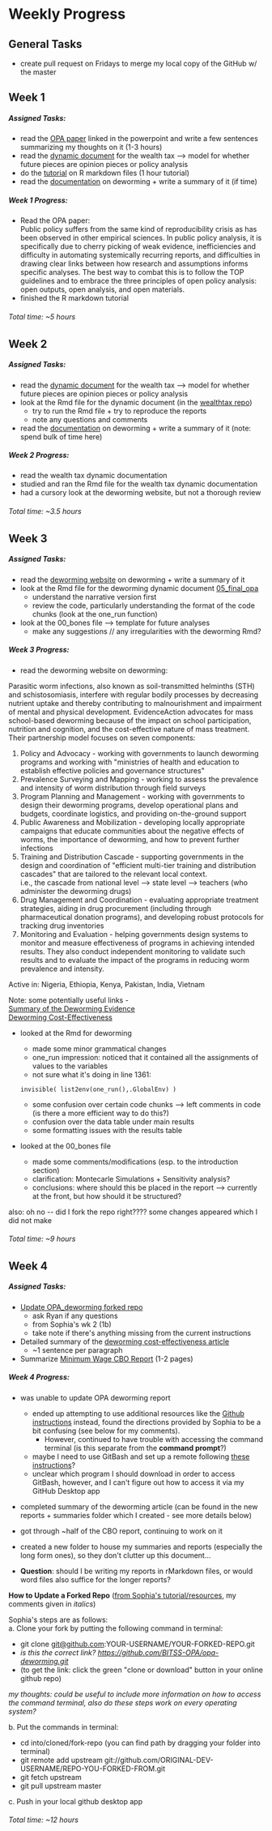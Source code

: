 # Weekly Progress

## General Tasks
- create pull request on Fridays to merge my local copy of the GitHub w/ the master

## Week 1
##### Assigned Tasks:
- read the [OPA paper](https://osf.io/preprints/metaarxiv/jnyqh) linked in the powerpoint and write a few sentences summarizing my thoughts on it (1-3 hours)
- read the [dynamic document](http://wealthtaxsimulator.org/analysis/) for the wealth tax --> model for whether future pieces are opinion pieces or policy analysis
- do the [tutorial](https://resources.rstudio.com/the-essentials-of-data-science/getting-started-with-r-markdown-60-02) on R markdown files (1 hour tutorial)
- read the [documentation](https://www.evidenceaction.org/dewormtheworld-2/) on deworming + write a summary of it (if time)


##### Week 1 Progress:
- Read the OPA paper:  
Public policy suffers from the same kind of reproducibility crisis as has been observed in other empirical sciences. In public policy analysis, it is specifically due to cherry picking of weak evidence, inefficiencies and difficulty in automating systemically recurring reports, and difficulties in drawing clear links between how research and assumptions informs specific analyses. The best way to combat this is to follow the TOP guidelines and to embrace the three principles of open policy analysis: open outputs, open analysis, and open materials.
- finished the R markdown tutorial  

###### Total time: ~5 hours

## Week 2
##### Assigned Tasks:
- read the [dynamic document](http://wealthtaxsimulator.org/analysis/) for the wealth tax --> model for whether future pieces are opinion pieces or policy analysis
- look at the Rmd file for the dynamic document (in the [wealthtax repo](https://github.com/oriajia/opa-wealthtax/tree/master/code/dynamic_doc))
  - try to run the Rmd file + try to reproduce the reports
  - note any questions and comments
- read the [documentation](https://www.evidenceaction.org/dewormtheworld-2/) on deworming + write a summary of it (note: spend bulk of time here)

##### Week 2 Progress:
- read the wealth tax dynamic documentation
- studied and ran the Rmd file for the wealth tax dynamic documentation
- had a cursory look at the deworming website, but not a thorough review

###### Total time: ~3.5 hours

## Week 3
##### Assigned Tasks:
- read the [deworming website](https://www.evidenceaction.org/dewormtheworld-2/) on deworming + write a summary of it
- look at the Rmd file for the deworming dynamic document [05_final_opa](https://github.com/oriajia/opa-deworming/blob/master/code/05_final_opa.Rmd)
  - understand the narrative version first
  - review the code, particularly understanding the format of the code chunks (look at the one_run function)
- look at the 00_bones file --> template for future analyses
  - make any suggestions // any irregularities with the deworming Rmd?

##### Week 3 Progress:
- read the deworming website on deworming:  

Parasitic worm infections, also known as soil-transmitted helminths (STH) and schistosomiasis, interfere with regular bodily processes by decreasing nutrient uptake and thereby contributing to malnourishment and impairment of mental and physical development. EvidenceAction advocates for mass school-based deworming because of the impact on school participation, nutrition and cognition, and the cost-effective nature of mass treatment. Their partnership model focuses on seven components:
1. Policy and Advocacy - working with governments to launch deworming programs and working with "ministries of health and education to establish effective policies and governance structures"
2. Prevalence Surveying and Mapping - working to assess the prevalence and intensity of worm distribution through field surveys
3. Program Planning and Management - working with governments to design their deworming programs, develop operational plans and budgets, coordinate logistics, and providing on-the-ground support
4. Public Awareness and Mobilization - developing locally appropriate campaigns that educate communities about the negative effects of worms, the importance of deworming, and how to prevent further infections
5. Training and Distribution Cascade - supporting governments in the design and coordination of "efficient multi-tier training and distribution cascades" that are tailored to the relevant local context.  
i.e., the cascade from national level --> state level --> teachers (who administer the deworming drugs)
6. Drug Management and Coordination - evaluating appropriate treatment strategies, aiding in drug procurement (including through pharmaceutical donation programs), and developing robust protocols for tracking drug inventories
7. Monitoring and Evaluation - helping governments design systems to monitor and measure effectiveness of programs in achieving intended results. They also conduct independent monitoring to validate such results and to evaluate the impact of the programs in reducing worm prevalence and intensity.  

Active in: Nigeria, Ethiopia, Kenya, Pakistan, India, Vietnam    

Note: some potentially useful links -  
[Summary of the Deworming Evidence](https://www.evidenceaction.org/a-summary-of-the-deworming-evidence-base/)  
[Deworming Cost-Effectiveness](https://www.evidenceaction.org/2017-deworming-cost-effectiveness/)

- looked at the Rmd for deworming
  - made some minor grammatical changes
  - one_run impression: noticed that it contained all the assignments of values to the variables
  - not sure what it's doing in line 1361:
  ```{r}
  invisible( list2env(one_run(),.GlobalEnv) )
  ```
  - some confusion over certain code chunks --> left comments in code (is there a more efficient way to do this?)
  - confusion over the data table under main results
  - some formatting issues with the results table   


- looked at the 00_bones file
  - made some comments/modifications (esp. to the introduction section)
  - clarification: Montecarle Simulations + Sensitivity analysis?
  - conclusions: where should this be placed in the report --> currently at the front, but how should it be structured?

also: oh no -- did I fork the repo right???? some changes appeared which I did not make

###### Total time: ~9 hours

## Week 4
##### Assigned Tasks:
- [Update OPA_deworming forked repo](https://github.com/BITSS-OPA/URAP-week-progress/blob/master/04-sophia/02_week_log.md)
  - ask Ryan if any questions
  - from Sophia's wk 2 (1b)
  - take note if there's anything missing from the current instructions
- Detailed summary of the [deworming cost-effectiveness article](https://www.evidenceaction.org/2017-deworming-cost-effectiveness/)
  - ~1 sentence per paragraph
- Summarize [Minimum Wage CBO Report](https://www.cbo.gov/system/files/2019-07/CBO-55410-MinimumWage2019.pdf) (1-2 pages)

##### Week 4 Progress:
- was unable to update OPA deworming report  
  - ended up attempting to use additional resources like the [Github instructions](https://help.github.com/en/github/collaborating-with-issues-and-pull-requests/syncing-a-fork) instead, found the directions provided by Sophia to be a bit confusing (see below for my comments).  
    - However, continued to have trouble with accessing the command terminal (is this separate from the **command prompt**?)  
  - maybe I need to use GitBash and set up a remote following [these instructions](https://help.github.com/en/github/collaborating-with-issues-and-pull-requests/configuring-a-remote-for-a-fork)?
  - unclear which program I should download in order to access GitBash, however, and I can't figure out how to access it via my GitHub Desktop app  


- completed summary of the deworming article (can be found in the new reports + summaries folder which I created - see more details below)
- got through ~half of the CBO report, continuing to work on it
- created a new folder to house my summaries and reports (especially the long form ones), so they don't clutter up this document...  
- __Question__: should I be writing my reports in rMarkdown files, or would word files also suffice for the longer reports?

__How to Update a Forked Repo__ ([from Sophia's tutorial/resources](https://gist.github.com/CristinaSolana/1885435), my comments given in *italics*)  

Sophia's steps are as follows:  
a. Clone your fork by putting the following command in terminal:  
- git clone git@github.com:YOUR-USERNAME/YOUR-FORKED-REPO.git
- *is this the correct link? https://github.com/BITSS-OPA/opa-deworming.git*  
- (to get the link: click the green "clone or download" button in your online github repo)  

_my thoughts: could be useful to include more information on how to access the command terminal, also do these steps work on every operating system?_  

b. Put the commands in terminal:  
- cd into/cloned/fork-repo (you can find path by dragging your folder into terminal)
- git remote add upstream git://github.com/ORIGINAL-DEV-USERNAME/REPO-YOU-FORKED-FROM.git
- git fetch upstream
- git pull upstream master

c. Push in your local github desktop app


###### Total time: ~12 hours
